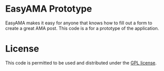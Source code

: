 EasyAMA Prototype
=========

EasyAMA makes it easy for anyone that knows how to fill out a form to create a great AMA post. This code is a for a prototype of the application.

License
========

This code is permitted to be used and distributed under the <a href="http://beta.easyama.co/LICENSE.txt" target="_blank">GPL license</a>.
